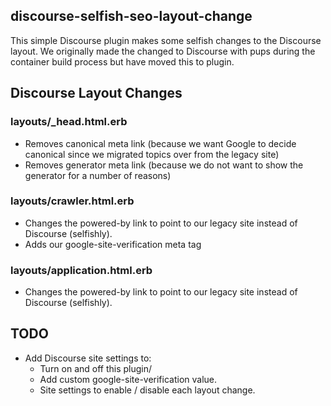 ## discourse-selfish-seo-layout-change 

This simple Discourse plugin makes some selfish changes to the Discourse layout.  We originally made the changed to Discourse with pups during the container build process but have moved this to plugin.

## Discourse Layout Changes

### layouts/_head.html.erb

- Removes canonical meta link (because we want Google to decide canonical since we migrated topics over from the legacy site)
- Removes generator meta link (because we do not want to show the generator for a number of reasons)

### layouts/crawler.html.erb

- Changes the powered-by link to point to our legacy site instead of Discourse (selfishly).
- Adds our google-site-verification meta tag

### layouts/application.html.erb

- Changes the powered-by link to point to our legacy site instead of Discourse (selfishly).

## TODO

- Add Discourse site settings to:
  - Turn on and off this plugin/
  - Add custom google-site-verification value.
  - Site settings to enable / disable each layout change.
